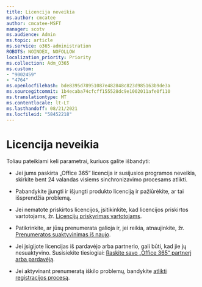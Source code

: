 ```yaml
---
title: Licencija neveikia
ms.author: cmcatee
author: cmcatee-MSFT
manager: scotv
ms.audience: Admin
ms.topic: article
ms.service: o365-administration
ROBOTS: NOINDEX, NOFOLLOW
localization_priority: Priority
ms.collection: Adm_O365
ms.custom:
- "9002459"
- "4764"
ms.openlocfilehash: bde8395d78951087e482848c823d985163b9de3a
ms.sourcegitcommit: 1b4ecaba74cfcff155528dc9e1002011afe0f110
ms.translationtype: MT
ms.contentlocale: lt-LT
ms.lasthandoff: 08/21/2021
ms.locfileid: "58452218"
---
```

# <a name="license-not-working"></a>Licencija neveikia

Toliau pateikiami keli parametrai, kuriuos galite išbandyti:

- Jei jums paskirta „Office 365“ licencija ir susijusios programos neveikia, skirkite bent 24 valandas visiems sinchronizavimo procesams atlikti. 

- Pabandykite įjungti ir išjungti produkto licenciją ir pažiūrėkite, ar tai išsprendžia problemą. 

- Jei nematote priskirtos licencijos, įsitikinkite, kad licencijos priskirtos vartotojams, žr. [Licencijų priskyrimas vartotojams](https://docs.microsoft.com/microsoft-365/admin/manage/assign-licenses-to-users?view=o365-worldwide).

- Patikrinkite, ar jūsų prenumerata galioja ir, jei reikia, atnaujinkite, žr. [Prenumeratos suaktyvinimas iš naujo](https://docs.microsoft.com/alchemyinsights/reactivate-your-subscription). 

- Jei įsigijote licencijas iš pardavėjo arba partnerio, gali būti, kad jie jų nesuaktyvino. Susisiekite tiesiogiai: [Raskite savo „Office 365“ partnerį arba pardavėją](https://docs.microsoft.com//microsoft-365/admin/manage/find-your-partner-or-reseller).

- Jei aktyvinant prenumeratą iškilo problemų, bandykite [atlikti registracijos procesą](https://go.microsoft.com/fwlink/?linkid=2126800).
